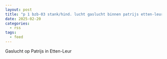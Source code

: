 ```yaml
---
layout: post
title: "p 1 bzb-03 stank/hind. lucht gaslucht binnen patrijs etten-leur 203431"
date: 2025-02-20
categories: 
  - rss
tags: 
  - feed
---
```


Gaslucht op Patrijs in Etten-Leur
